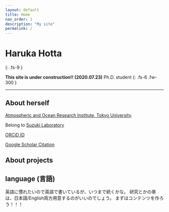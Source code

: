 ```yaml
---
layout: default
title: Home
nav_order: 1
description: "My site"
permalink: /
---
```


# Haruka Hotta
{: .fs-9 }

**This site is under construction!! (2020.07.23)** Ph.D. student
{: .fs-6 .fw-300 }


---

## About herself

[Atmospheric and Ocean Research Institute, Tokyo University](https://ccsr.aori.u-tokyo.ac.jp/index-e.html, "Atmospheric and Ocean Research Institute, Tokyo University").

Belong to [Suzuki Laboratory](http://157.82.240.167/)

[ORCiD ID](https://orcid.org/0000-0001-8916-6661)

[Google Scholar Citation](https://scholar.google.com/citations?hl=en&user=QCeyeCUAAAAJ)

## About projects


## language (言語)

英語に慣れたいので英語で書いているが、いつまで続くかな。
研究とかの章は、日本語/English両方用意するのがいいのでしょう。
まずはコンテンツを作ろう！！！
